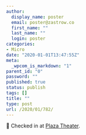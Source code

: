 ```yaml
---
author:
  display_name: poster
  email: poster@zastrow.co
  first_name: ""
  last_name: ""
  login: poster
categories:
- Micro
date: "2020-01-01T13:47:55Z"
meta:
  _wpcom_is_markdown: "1"
parent_id: "0"
password: ""
published: true
status: publish
tags: []
title: ""
type: post
url: /2020/01/782/
---
```

<p><span>📍</span> Checked in at <a href="http://foursquare.com/v/56f6dbab498e3357a5010d11">Plaza Theater</a>.</p>
